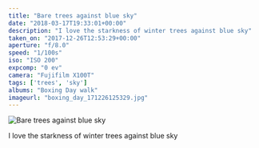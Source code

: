 ```yaml
---
title: "Bare trees against blue sky"
date: "2018-03-17T19:33:01+00:00"
description: "I love the starkness of winter trees against blue sky"
taken_on: "2017-12-26T12:53:29+00:00"
aperture: "f/8.0"
speed: "1/100s"
iso: "ISO 200"
expcomp: "0 ev"
camera: "Fujifilm X100T"
tags: ['trees', 'sky']
albums: "Boxing Day walk"
imageurl: "boxing_day_171226125329.jpg"
---
```


![Bare trees against blue sky](https://wingsopenwide-images.s3.amazonaws.com/s/boxing_day_171226125329.jpg)

I love the starkness of winter trees against blue sky